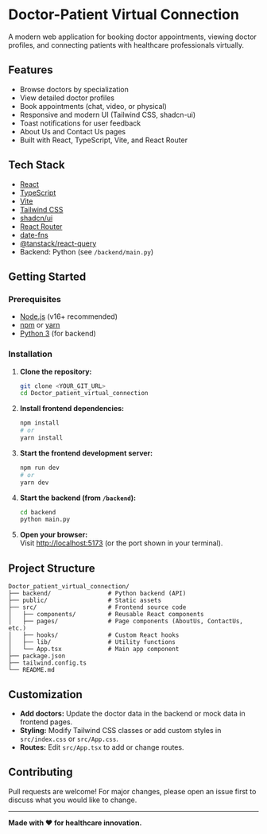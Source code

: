 # Doctor-Patient Virtual Connection

A modern web application for booking doctor appointments, viewing doctor profiles, and connecting patients with healthcare professionals virtually.

## Features

- Browse doctors by specialization
- View detailed doctor profiles
- Book appointments (chat, video, or physical)
- Responsive and modern UI (Tailwind CSS, shadcn-ui)
- Toast notifications for user feedback
- About Us and Contact Us pages
- Built with React, TypeScript, Vite, and React Router

## Tech Stack

- [React](https://react.dev/)
- [TypeScript](https://www.typescriptlang.org/)
- [Vite](https://vitejs.dev/)
- [Tailwind CSS](https://tailwindcss.com/)
- [shadcn/ui](https://ui.shadcn.com/)
- [React Router](https://reactrouter.com/)
- [date-fns](https://date-fns.org/)
- [@tanstack/react-query](https://tanstack.com/query/latest)
- Backend: Python (see `/backend/main.py`)

## Getting Started

### Prerequisites

- [Node.js](https://nodejs.org/) (v16+ recommended)
- [npm](https://www.npmjs.com/) or [yarn](https://yarnpkg.com/)
- [Python 3](https://www.python.org/) (for backend)

### Installation

1. **Clone the repository:**
   ```sh
   git clone <YOUR_GIT_URL>
   cd Doctor_patient_virtual_connection
   ```

2. **Install frontend dependencies:**
   ```sh
   npm install
   # or
   yarn install
   ```

3. **Start the frontend development server:**
   ```sh
   npm run dev
   # or
   yarn dev
   ```

4. **Start the backend (from `/backend`):**
   ```sh
   cd backend
   python main.py
   ```

5. **Open your browser:**  
   Visit [http://localhost:5173](http://localhost:5173) (or the port shown in your terminal).

## Project Structure

```
Doctor_patient_virtual_connection/
├── backend/                # Python backend (API)
├── public/                 # Static assets
├── src/                    # Frontend source code
│   ├── components/         # Reusable React components
│   ├── pages/              # Page components (AboutUs, ContactUs, etc.)
│   ├── hooks/              # Custom React hooks
│   ├── lib/                # Utility functions
│   └── App.tsx             # Main app component
├── package.json
├── tailwind.config.ts
└── README.md
```

## Customization

- **Add doctors:** Update the doctor data in the backend or mock data in frontend pages.
- **Styling:** Modify Tailwind CSS classes or add custom styles in `src/index.css` or `src/App.css`.
- **Routes:** Edit `src/App.tsx` to add or change routes.

## Contributing

Pull requests are welcome! For major changes, please open an issue first to discuss what you would like to change.

---

**Made with ❤️ for healthcare innovation.**
